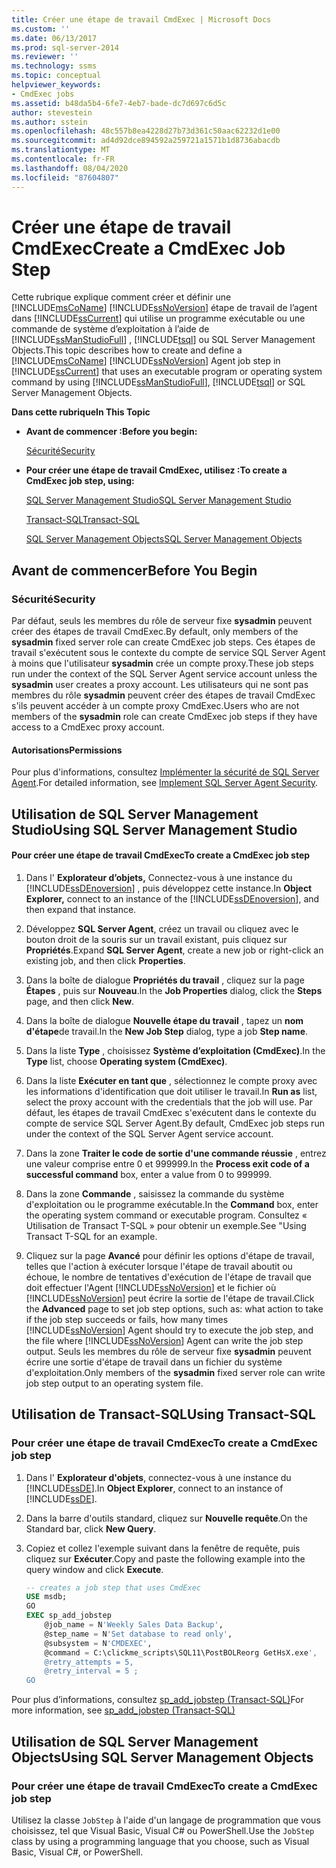 ```yaml
---
title: Créer une étape de travail CmdExec | Microsoft Docs
ms.custom: ''
ms.date: 06/13/2017
ms.prod: sql-server-2014
ms.reviewer: ''
ms.technology: ssms
ms.topic: conceptual
helpviewer_keywords:
- CmdExec jobs
ms.assetid: b48da5b4-6fe7-4eb7-bade-dc7d697c6d5c
author: stevestein
ms.author: sstein
ms.openlocfilehash: 48c557b8ea4228d27b73d361c50aac62232d1e00
ms.sourcegitcommit: ad4d92dce894592a259721a1571b1d8736abacdb
ms.translationtype: MT
ms.contentlocale: fr-FR
ms.lasthandoff: 08/04/2020
ms.locfileid: "87604807"
---
```

# <a name="create-a-cmdexec-job-step"></a><span data-ttu-id="97df3-102">Créer une étape de travail CmdExec</span><span class="sxs-lookup"><span data-stu-id="97df3-102">Create a CmdExec Job Step</span></span>
  <span data-ttu-id="97df3-103">Cette rubrique explique comment créer et définir une [!INCLUDE[msCoName](../../includes/msconame-md.md)] [!INCLUDE[ssNoVersion](../../includes/ssnoversion-md.md)] étape de travail de l’agent dans [!INCLUDE[ssCurrent](../../includes/sscurrent-md.md)] qui utilise un programme exécutable ou une commande de système d’exploitation à l’aide de [!INCLUDE[ssManStudioFull](../../includes/ssmanstudiofull-md.md)] , [!INCLUDE[tsql](../../includes/tsql-md.md)] ou SQL Server Management Objects.</span><span class="sxs-lookup"><span data-stu-id="97df3-103">This topic describes how to create and define a [!INCLUDE[msCoName](../../includes/msconame-md.md)] [!INCLUDE[ssNoVersion](../../includes/ssnoversion-md.md)] Agent job step in [!INCLUDE[ssCurrent](../../includes/sscurrent-md.md)] that uses an executable program or operating system command by using [!INCLUDE[ssManStudioFull](../../includes/ssmanstudiofull-md.md)], [!INCLUDE[tsql](../../includes/tsql-md.md)] or SQL Server Management Objects.</span></span>  
  
 <span data-ttu-id="97df3-104">**Dans cette rubrique**</span><span class="sxs-lookup"><span data-stu-id="97df3-104">**In This Topic**</span></span>  
  
-   <span data-ttu-id="97df3-105">**Avant de commencer :**</span><span class="sxs-lookup"><span data-stu-id="97df3-105">**Before you begin:**</span></span>  
  
     [<span data-ttu-id="97df3-106">Sécurité</span><span class="sxs-lookup"><span data-stu-id="97df3-106">Security</span></span>](#Security)  
  
-   <span data-ttu-id="97df3-107">**Pour créer une étape de travail CmdExec, utilisez :**</span><span class="sxs-lookup"><span data-stu-id="97df3-107">**To create a CmdExec job step, using:**</span></span>  
  
     [<span data-ttu-id="97df3-108">SQL Server Management Studio</span><span class="sxs-lookup"><span data-stu-id="97df3-108">SQL Server Management Studio</span></span>](#SSMS)  
  
     [<span data-ttu-id="97df3-109">Transact-SQL</span><span class="sxs-lookup"><span data-stu-id="97df3-109">Transact-SQL</span></span>](#TSQL)  
  
     [<span data-ttu-id="97df3-110">SQL Server Management Objects</span><span class="sxs-lookup"><span data-stu-id="97df3-110">SQL Server Management Objects</span></span>](#SMO)  
  
##  <a name="before-you-begin"></a><a name="BeforeYouBegin"></a> <span data-ttu-id="97df3-111">Avant de commencer</span><span class="sxs-lookup"><span data-stu-id="97df3-111">Before You Begin</span></span>  
  
###  <a name="security"></a><a name="Security"></a> <span data-ttu-id="97df3-112">Sécurité</span><span class="sxs-lookup"><span data-stu-id="97df3-112">Security</span></span>  
 <span data-ttu-id="97df3-113">Par défaut, seuls les membres du rôle de serveur fixe **sysadmin** peuvent créer des étapes de travail CmdExec.</span><span class="sxs-lookup"><span data-stu-id="97df3-113">By default, only members of the **sysadmin** fixed server role can create CmdExec job steps.</span></span> <span data-ttu-id="97df3-114">Ces étapes de travail s'exécutent sous le contexte du compte de service SQL Server Agent à moins que l'utilisateur **sysadmin** crée un compte proxy.</span><span class="sxs-lookup"><span data-stu-id="97df3-114">These job steps run under the context of the SQL Server Agent service account unless the **sysadmin** user creates a proxy account.</span></span> <span data-ttu-id="97df3-115">Les utilisateurs qui ne sont pas membres du rôle **sysadmin** peuvent créer des étapes de travail CmdExec s'ils peuvent accéder à un compte proxy CmdExec.</span><span class="sxs-lookup"><span data-stu-id="97df3-115">Users who are not members of the **sysadmin** role can create CmdExec job steps if they have access to a CmdExec proxy account.</span></span>  
  
####  <a name="permissions"></a><a name="Permissions"></a> <span data-ttu-id="97df3-116">Autorisations</span><span class="sxs-lookup"><span data-stu-id="97df3-116">Permissions</span></span>  
 <span data-ttu-id="97df3-117">Pour plus d'informations, consultez [Implémenter la sécurité de SQL Server Agent](implement-sql-server-agent-security.md).</span><span class="sxs-lookup"><span data-stu-id="97df3-117">For detailed information, see [Implement SQL Server Agent Security](implement-sql-server-agent-security.md).</span></span>  
  
##  <a name="using-sql-server-management-studio"></a><a name="SSMS"></a> <span data-ttu-id="97df3-118">Utilisation de SQL Server Management Studio</span><span class="sxs-lookup"><span data-stu-id="97df3-118">Using SQL Server Management Studio</span></span>  
  
#### <a name="to-create-a-cmdexec-job-step"></a><span data-ttu-id="97df3-119">Pour créer une étape de travail CmdExec</span><span class="sxs-lookup"><span data-stu-id="97df3-119">To create a CmdExec job step</span></span>  
  
1.  <span data-ttu-id="97df3-120">Dans l' **Explorateur d’objets,** Connectez-vous à une instance du [!INCLUDE[ssDEnoversion](../../includes/ssdenoversion-md.md)] , puis développez cette instance.</span><span class="sxs-lookup"><span data-stu-id="97df3-120">In **Object Explorer,** connect to an instance of the [!INCLUDE[ssDEnoversion](../../includes/ssdenoversion-md.md)], and then expand that instance.</span></span>  
  
2.  <span data-ttu-id="97df3-121">Développez **SQL Server Agent**, créez un travail ou cliquez avec le bouton droit de la souris sur un travail existant, puis cliquez sur **Propriétés**.</span><span class="sxs-lookup"><span data-stu-id="97df3-121">Expand **SQL Server Agent**, create a new job or right-click an existing job, and then click **Properties**.</span></span>  
  
3.  <span data-ttu-id="97df3-122">Dans la boîte de dialogue **Propriétés du travail** , cliquez sur la page **Étapes** , puis sur **Nouveau**.</span><span class="sxs-lookup"><span data-stu-id="97df3-122">In the **Job Properties** dialog, click the **Steps** page, and then click **New**.</span></span>  
  
4.  <span data-ttu-id="97df3-123">Dans la boîte de dialogue **Nouvelle étape du travail** , tapez un **nom d'étape**de travail.</span><span class="sxs-lookup"><span data-stu-id="97df3-123">In the **New Job Step** dialog, type a job **Step name**.</span></span>  
  
5.  <span data-ttu-id="97df3-124">Dans la liste **Type** , choisissez **Système d’exploitation (CmdExec)**.</span><span class="sxs-lookup"><span data-stu-id="97df3-124">In the **Type** list, choose **Operating system (CmdExec)**.</span></span>  
  
6.  <span data-ttu-id="97df3-125">Dans la liste **Exécuter en tant que** , sélectionnez le compte proxy avec les informations d'identification que doit utiliser le travail.</span><span class="sxs-lookup"><span data-stu-id="97df3-125">In **Run as** list, select the proxy account with the credentials that the job will use.</span></span> <span data-ttu-id="97df3-126">Par défaut, les étapes de travail CmdExec s'exécutent dans le contexte du compte de service SQL Server Agent.</span><span class="sxs-lookup"><span data-stu-id="97df3-126">By default, CmdExec job steps run under the context of the SQL Server Agent service account.</span></span>  
  
7.  <span data-ttu-id="97df3-127">Dans la zone **Traiter le code de sortie d'une commande réussie** , entrez une valeur comprise entre 0 et 999999.</span><span class="sxs-lookup"><span data-stu-id="97df3-127">In the **Process exit code of a successful command** box, enter a value from 0 to 999999.</span></span>  
  
8.  <span data-ttu-id="97df3-128">Dans la zone **Commande** , saisissez la commande du système d'exploitation ou le programme exécutable.</span><span class="sxs-lookup"><span data-stu-id="97df3-128">In the **Command** box, enter the operating system command or executable program.</span></span> <span data-ttu-id="97df3-129">Consultez « Utilisation de Transact T-SQL » pour obtenir un exemple.</span><span class="sxs-lookup"><span data-stu-id="97df3-129">See "Using Transact T-SQL for an example.</span></span>  
  
9. <span data-ttu-id="97df3-130">Cliquez sur la page **Avancé** pour définir les options d'étape de travail, telles que l'action à exécuter lorsque l'étape de travail aboutit ou échoue, le nombre de tentatives d'exécution de l'étape de travail que doit effectuer l'Agent [!INCLUDE[ssNoVersion](../../includes/ssnoversion-md.md)] et le fichier où [!INCLUDE[ssNoVersion](../../includes/ssnoversion-md.md)] peut écrire la sortie de l'étape de travail.</span><span class="sxs-lookup"><span data-stu-id="97df3-130">Click the **Advanced** page to set job step options, such as: what action to take if the job step succeeds or fails, how many times [!INCLUDE[ssNoVersion](../../includes/ssnoversion-md.md)] Agent should try to execute the job step, and the file where [!INCLUDE[ssNoVersion](../../includes/ssnoversion-md.md)] Agent can write the job step output.</span></span> <span data-ttu-id="97df3-131">Seuls les membres du rôle de serveur fixe **sysadmin** peuvent écrire une sortie d'étape de travail dans un fichier du système d'exploitation.</span><span class="sxs-lookup"><span data-stu-id="97df3-131">Only members of the **sysadmin** fixed server role can write job step output to an operating system file.</span></span>  
  
##  <a name="using-transact-sql"></a><a name="TSQL"></a> <span data-ttu-id="97df3-132">Utilisation de Transact-SQL</span><span class="sxs-lookup"><span data-stu-id="97df3-132">Using Transact-SQL</span></span>  
  
### <a name="to-create-a-cmdexec-job-step"></a><span data-ttu-id="97df3-133">Pour créer une étape de travail CmdExec</span><span class="sxs-lookup"><span data-stu-id="97df3-133">To create a CmdExec job step</span></span>  
  
1.  <span data-ttu-id="97df3-134">Dans l' **Explorateur d'objets**, connectez-vous à une instance du [!INCLUDE[ssDE](../../includes/ssde-md.md)].</span><span class="sxs-lookup"><span data-stu-id="97df3-134">In **Object Explorer**, connect to an instance of [!INCLUDE[ssDE](../../includes/ssde-md.md)].</span></span>  
  
2.  <span data-ttu-id="97df3-135">Dans la barre d'outils standard, cliquez sur **Nouvelle requête**.</span><span class="sxs-lookup"><span data-stu-id="97df3-135">On the Standard bar, click **New Query**.</span></span>  
  
3.  <span data-ttu-id="97df3-136">Copiez et collez l'exemple suivant dans la fenêtre de requête, puis cliquez sur **Exécuter**.</span><span class="sxs-lookup"><span data-stu-id="97df3-136">Copy and paste the following example into the query window and click **Execute**.</span></span>  
  
    ```sql
    -- creates a job step that uses CmdExec  
    USE msdb;  
    GO  
    EXEC sp_add_jobstep  
        @job_name = N'Weekly Sales Data Backup',  
        @step_name = N'Set database to read only',  
        @subsystem = N'CMDEXEC',  
        @command = C:\clickme_scripts\SQL11\PostBOLReorg GetHsX.exe',   
        @retry_attempts = 5,  
        @retry_interval = 5 ;  
    GO  
    ```  
  
 <span data-ttu-id="97df3-137">Pour plus d’informations, consultez [sp_add_jobstep &#40;Transact-SQL&#41;](/sql/relational-databases/system-stored-procedures/sp-add-jobstep-transact-sql)</span><span class="sxs-lookup"><span data-stu-id="97df3-137">For more information, see [sp_add_jobstep &#40;Transact-SQL&#41;](/sql/relational-databases/system-stored-procedures/sp-add-jobstep-transact-sql)</span></span>  
  
##  <a name="using-sql-server-management-objects"></a><a name="SMO"></a><span data-ttu-id="97df3-138">Utilisation de SQL Server Management Objects</span><span class="sxs-lookup"><span data-stu-id="97df3-138">Using SQL Server Management Objects</span></span>  

### <a name="to-create-a-cmdexec-job-step"></a><span data-ttu-id="97df3-139">Pour créer une étape de travail CmdExec</span><span class="sxs-lookup"><span data-stu-id="97df3-139">To create a CmdExec job step</span></span>
  
 <span data-ttu-id="97df3-140">Utilisez la classe `JobStep` à l'aide d'un langage de programmation que vous choisissez, tel que Visual Basic, Visual C# ou PowerShell.</span><span class="sxs-lookup"><span data-stu-id="97df3-140">Use the `JobStep` class by using a programming language that you choose, such as Visual Basic, Visual C#, or PowerShell.</span></span>  

